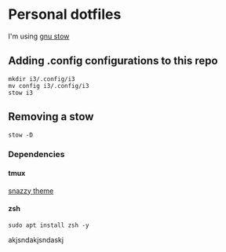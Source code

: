 # Personal dotfiles

I'm using [gnu stow](https://www.gnu.org/software/stow/)


## Adding .config configurations to this repo

```
mkdir i3/.config/i3
mv config i3/.config/i3
stow i3
```


## Removing a stow

`stow -D`


### Dependencies

#### tmux

[snazzy theme](https://github.com/ivnvxd/tmux-snazzy)


#### zsh

```
sudo apt install zsh -y
```

akjsndakjsndaskj
